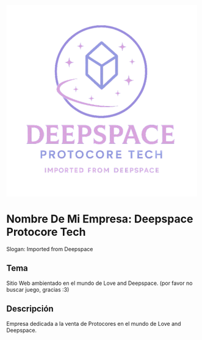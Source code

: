 ![logo](logo-sin-fondo.png)
# Nombre De Mi Empresa: Deepspace Protocore Tech
Slogan: Imported from Deepspace

## Tema
Sitio Web ambientado en el mundo de Love and Deepspace. (por favor no buscar juego, gracias :3)

## Descripción 
Empresa dedicada a la venta de Protocores en el mundo de Love and Deepspace.
